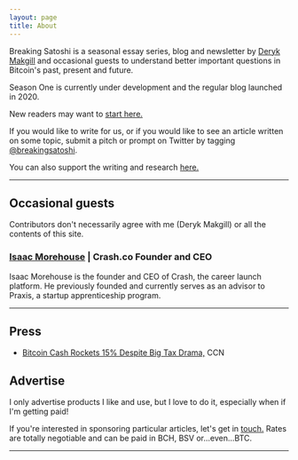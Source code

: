 ```yaml
---
layout: page
title: About
---
```


Breaking Satoshi is a seasonal essay series, blog and newsletter by [Deryk Makgill](https://derykmakgill.com) and occasional guests to understand better important questions in Bitcoin's past, present and future.

Season One is currently under development and the regular blog launched in 2020.

New readers may want to [start here.](/archive) 

If you would like to write for us, or if you would like to see an article written on some topic, submit a pitch or prompt on Twitter by tagging [@breakingsatoshi](https://twitter.com/breakingsatoshi).

You can also support the writing and research [here.](/support)

---

## Occasional guests

Contributors don't necessarily agree with me (Deryk Makgill) or all the contents of this site.

### [Isaac Morehouse](https://isaacmorehouse.com) | Crash.co Founder and CEO

Isaac Morehouse is the founder and CEO of Crash, the career launch platform. He previously founded and currently serves as an advisor to Praxis, a startup apprenticeship program. 


---

## Press

- [Bitcoin Cash Rockets 15% Despite Big Tax Drama,](https://www.ccn.com/cryptos-big-tax-drama-cant-stop-bitcoin-cash-surge/) CCN

## Advertise

I only advertise products I like and use, but I love to do it, especially when if I'm getting paid! 

If you're interested in sponsoring particular articles, let's get in [touch.](/contact) Rates are totally negotiable and can be paid in BCH, BSV or...even...BTC.

---
